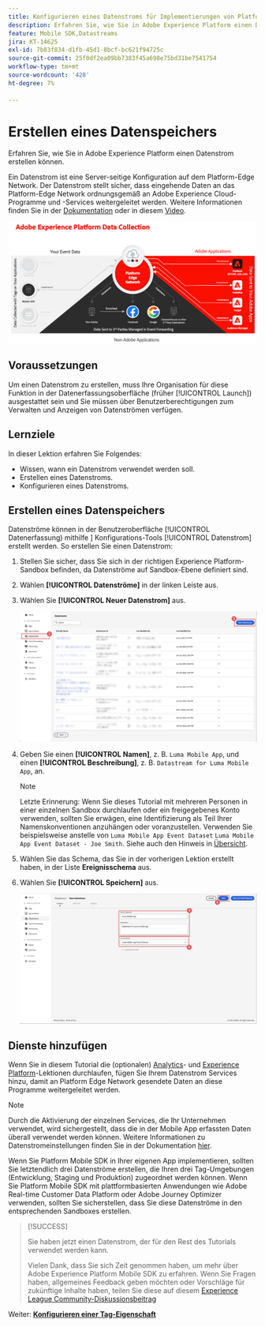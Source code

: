 ```yaml
---
title: Konfigurieren eines Datenstroms für Implementierungen von Platform Mobile SDK
description: Erfahren Sie, wie Sie in Adobe Experience Platform einen Datenstrom erstellen können.
feature: Mobile SDK,Datastreams
jira: KT-14625
exl-id: 7b83f834-d1fb-45d1-8bcf-bc621f94725c
source-git-commit: 25f0df2ea09bb7383f45a698e75bd31be7541754
workflow-type: tm+mt
source-wordcount: '428'
ht-degree: 7%

---
```


# Erstellen eines Datenspeichers

Erfahren Sie, wie Sie in Adobe Experience Platform einen Datenstrom erstellen können.

Ein Datenstrom ist eine Server-seitige Konfiguration auf dem Platform-Edge Network. Der Datenstrom stellt sicher, dass eingehende Daten an das Platform-Edge Network ordnungsgemäß an Adobe Experience Cloud-Programme und -Services weitergeleitet werden. Weitere Informationen finden Sie in der [Dokumentation](https://experienceleague.adobe.com/docs/experience-platform/datastreams/overview.html?lang=de) oder in diesem [Video](https://experienceleague.adobe.com/docs/platform-learn/data-collection/edge-network/configure-datastreams.html?lang=de).

![Architektur](assets/architecture.png)

## Voraussetzungen

Um einen Datenstrom zu erstellen, muss Ihre Organisation für diese Funktion in der Datenerfassungsoberfläche (früher [!UICONTROL Launch]) ausgestattet sein und Sie müssen über Benutzerberechtigungen zum Verwalten und Anzeigen von Datenströmen verfügen.

## Lernziele

In dieser Lektion erfahren Sie Folgendes:

* Wissen, wann ein Datenstrom verwendet werden soll.
* Erstellen eines Datenstroms.
* Konfigurieren eines Datenstroms.

## Erstellen eines Datenspeichers

Datenströme können in der Benutzeroberfläche [!UICONTROL Datenerfassung) mithilfe &#x200B;] Konfigurations-Tools [!UICONTROL Datenstrom] erstellt werden. So erstellen Sie einen Datenstrom:

1. Stellen Sie sicher, dass Sie sich in der richtigen Experience Platform-Sandbox befinden, da Datenströme auf Sandbox-Ebene definiert sind.
1. Wählen **[!UICONTROL Datenströme]** in der linken Leiste aus.
1. Wählen Sie **[!UICONTROL Neuer Datenstrom]** aus.

   ![Datenströme - Startseite](assets/datastream-new.png)

1. Geben Sie einen **[!UICONTROL Namen]**, z. B. `Luma Mobile App`, und einen **[!UICONTROL Beschreibung]**, z. B. `Datastream for Luma Mobile App`, an.

   >[!NOTE]
   >
   >Letzte Erinnerung: Wenn Sie dieses Tutorial mit mehreren Personen in einer einzelnen Sandbox durchlaufen oder ein freigegebenes Konto verwenden, sollten Sie erwägen, eine Identifizierung als Teil Ihrer Namenskonventionen anzuhängen oder voranzustellen. Verwenden Sie beispielsweise anstelle von `Luma Mobile App Event Dataset` `Luma Mobile App Event Dataset - Joe Smith`. Siehe auch den Hinweis in [Übersicht](overview.md).

1. Wählen Sie das Schema, das Sie in der vorherigen Lektion erstellt haben, in der Liste **Ereignisschema** aus.
1. Wählen Sie **[!UICONTROL Speichern]** aus.

   ![neue Datenströme](assets/datastream-name.png)


## Dienste hinzufügen

Wenn Sie in diesem Tutorial die (optionalen) [Analytics](analytics.md)- und [Experience Platform](platform.md)-Lektionen durchlaufen, fügen Sie Ihrem Datenstrom Services hinzu, damit an Platform Edge Network gesendete Daten an diese Programme weitergeleitet werden.

<!--

### Adobe Analytics

1. Select **[!UICONTROL Add Service]**.

1. Add **[!UICONTROL Adobe Analytics]** from the [!UICONTROL Service] list, 

1. Enter the name of the report site that you want to use in **[!UICONTROL Report Suite ID]**.

1. Enable the service by switching **[!UICONTROL Enabled]** on.

1. Select **[!UICONTROL Save]**.

   ![Add Adobe Analytics as datastream service](assets/datastream-service-aa.png)


### Adobe Experience Platform

You might also want to enable the Adobe Experience Platform service. 

>[!IMPORTANT]
>
>You can only enable the Adobe Experience Platform service when having created an event dataset. If you don't already have an event dataset created, follow the instructions [here](platform.md).

1. Click ![Add](https://spectrum.adobe.com/static/icons/workflow_18/Smock_AddCircle_18_N.svg) **[!UICONTROL Add Service]** to add another service.

1. Select **[!UICONTROL Adobe Experience Platform]** from the [!UICONTROL Service] list.

1. Enable the service by switching **[!UICONTROL Enabled]** on.

1. Select the **[!UICONTROL Event Dataset]** that you created as part of the [Create a dataset](platform.md#create-a-dataset) instructions, for example **Luma Mobile App Event Dataset**

1. Select **[!UICONTROL Save]**.

   ![Add Adobe Experience Platform as a datastream service](assets/datastream-service-aep.png)
1. The final configuration should look something like this.
   
   ![datastream settings](assets/datastream-settings.png)

-->


>[!NOTE]
>
>Durch die Aktivierung der einzelnen Services, die Ihr Unternehmen verwendet, wird sichergestellt, dass die in der Mobile App erfassten Daten überall verwendet werden können. Weitere Informationen zu Datenstromeinstellungen finden Sie in der Dokumentation [hier](https://experienceleague.adobe.com/docs/experience-platform/datastreams/overview.html?lang=de).

Wenn Sie Platform Mobile SDK in Ihrer eigenen App implementieren, sollten Sie letztendlich drei Datenströme erstellen, die Ihren drei Tag-Umgebungen (Entwicklung, Staging und Produktion) zugeordnet werden können. Wenn Sie Platform Mobile SDK mit plattformbasierten Anwendungen wie Adobe Real-time Customer Data Platform oder Adobe Journey Optimizer verwenden, sollten Sie sicherstellen, dass Sie diese Datenströme in den entsprechenden Sandboxes erstellen.

>[!SUCCESS]
>
>Sie haben jetzt einen Datenstrom, der für den Rest des Tutorials verwendet werden kann.
>
>Vielen Dank, dass Sie sich Zeit genommen haben, um mehr über Adobe Experience Platform Mobile SDK zu erfahren. Wenn Sie Fragen haben, allgemeines Feedback geben möchten oder Vorschläge für zukünftige Inhalte haben, teilen Sie diese auf diesem [Experience League Community-Diskussionsbeitrag](https://experienceleaguecommunities.adobe.com/t5/adobe-experience-platform-data/tutorial-discussion-implement-adobe-experience-cloud-in-mobile/td-p/443796)

Weiter: **[Konfigurieren einer Tag-Eigenschaft](configure-tags.md)**
